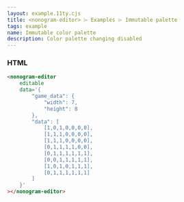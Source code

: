 ```yaml
---
layout: example.11ty.cjs
title: <nonogram-editor> ⌲ Examples ⌲ Immutable palette
tags: example
name: Immutable color palette
description: Color palette changing disabled
---
```


<nonogram-editor editable
    data='{
        "game_data": {
            "width": 7, 
            "height": 8
        }, 
        "data": [
            [1,0,1,0,0,0,0],
            [1,1,1,0,0,0,0],
            [1,1,1,0,0,0,0],
            [0,1,1,1,1,0,0],
            [0,1,1,1,1,1,1],
            [0,0,1,1,1,1,1],
            [1,0,1,0,1,1,1],
            [0,1,1,1,1,1,1]
        ]
    }'></nonogram-editor>

<h3>HTML</h3>

```html
<nonogram-editor 
    editable 
    data='{
        "game_data": {
            "width": 7, 
            "height": 8
        }, 
        "data": [
            [1,0,1,0,0,0,0],
            [1,1,1,0,0,0,0],
            [1,1,1,0,0,0,0],
            [0,1,1,1,1,0,0],
            [0,1,1,1,1,1,1],
            [0,0,1,1,1,1,1],
            [1,0,1,0,1,1,1],
            [0,1,1,1,1,1,1]
        ]
    }'
></nonogram-editor>
```
